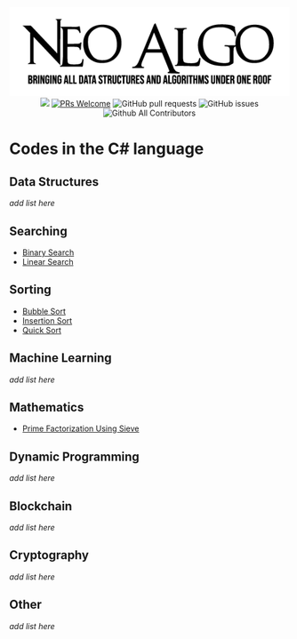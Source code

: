 <p align="center">
    <img src="../img/neo_algo.png"><br>
    <img src="https://img.shields.io/github/license/tesseractcoding/neoalgo?style=flat">
    <a href="http://makeapullrequest.com" target="_blank"><img src="https://img.shields.io/badge/PRs-welcome-brightgreen.svg?style=flat" alt="PRs Welcome"></a>
    <img alt="GitHub pull requests" src="https://img.shields.io/github/issues-pr/tesseractcoding/neoalgo">
    <img alt="GitHub issues" src="https://img.shields.io/github/issues/tesseractcoding/neoalgo">
    <img alt="Github All Contributors" src="https://img.shields.io/github/all-contributors/tesseractcoding/neoalgo">
</p>

# Codes in the C# language

## Data Structures
_add list here_

## Searching
* [Binary Search](/search/BinarySearch.cs)
* [Linear Search](/search/LinearSearch.cs)

## Sorting
* [Bubble Sort](/sort/BubbleSort.cs)
* [Insertion Sort](/sort/InsertionSort.cs)
* [Quick Sort](/sort/QuickSort.cs)

## Machine Learning
_add list here_

## Mathematics
* [Prime Factorization Using Sieve](/math/prime_factor.cs)

## Dynamic Programming
_add list here_

## Blockchain
_add list here_

## Cryptography
_add list here_

## Other
_add list here_
